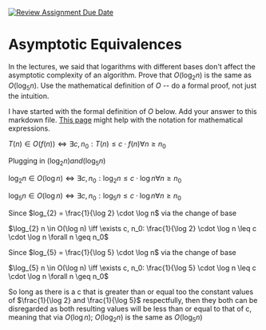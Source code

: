 [![Review Assignment Due Date](https://classroom.github.com/assets/deadline-readme-button-24ddc0f5d75046c5622901739e7c5dd533143b0c8e959d652212380cedb1ea36.svg)](https://classroom.github.com/a/fbkbKZ5N)
# Asymptotic Equivalences

In the lectures, we said that logarithms with different bases don't affect the
asymptotic complexity of an algorithm. Prove that $O(\log_{2} n)$ is the same as
$O(\log_{5} n)$. Use the mathematical definition of $O$ -- do a formal proof,
not just the intuition.

I have started with the formal definition of $O$ below. Add your answer to this
markdown file. [This
page](https://docs.github.com/en/get-started/writing-on-github/working-with-advanced-formatting/writing-mathematical-expressions)
might help with the notation for mathematical expressions.

$T(n) \in O(f(n)) \iff \exists c, n_0: T(n) \leq c \cdot f(n) \forall n \geq n_0$ 
<!--
Let a, b and n be constants greater than or equal to 0
Given the Change of Base Rule of Log: $\log_{a}n = \log_{c}n / \log_{c}a$
Let a = 5 and c = 2 so that $\log_{5}n = \log_{2}n / \log_{2}5$
The properites of big O nullifies constants, thus removing $1 / \log_{2}5$-->
<!--
Commented out to return to later. This is because within the formal definition of $O$ $T(n)$ only needs to be less than or equal to $c \cdot f(n) \forall n \geq n_0$ to be included so when comparing c to that of $f(n) \forall n \geq n_0$ as $n \to \infty$ f(n) will always be larger than c
Given $T(n) \in O(f(n)) \iff \exists c, n_0: T(n) \leq c \cdot f(n) \forall n \geq n_0$, 
For all f(n): $\lim_{n \to \infty}c \cdot f(n) = f(n)$-->

Plugging in $(\log_{2} n) and (\log_{5} n)$

$\log_{2} n \in O(\log n) \iff \exists c, n_0: \log_{2} n \leq c \cdot \log n \forall n \geq n_0$

$\log_{5} n \in O(\log n) \iff \exists c, n_0: \log_{5} n \leq c \cdot \log n \forall n \geq n_0$

Since $log_{2} = \frac{1}{\log 2} \cdot \log n$ via the change of base

$\log_{2} n \in O(\log n) \iff \exists c, n_0: \frac{1}{\log 2} \cdot \log n \leq c \cdot \log n \forall n \geq n_0$

Since $log_{5} = \frac{1}{\log 5} \cdot \log n$ via the change of base

$\log_{5} n \in O(\log n) \iff \exists c, n_0: \frac{1}{\log 5} \cdot \log n \leq c \cdot \log n \forall n \geq n_0$

So long as there is a c that is greater than or equal too the constant values of $\frac{1}{\log 2} and \frac{1}{\log 5}$ respectfully, then they both can be disregarded as both resulting values will be less than or equal to that of c, meaning that via $O(\log n)$; $O(\log_{2} n)$ is the same as
$O(\log_{5} n)$



